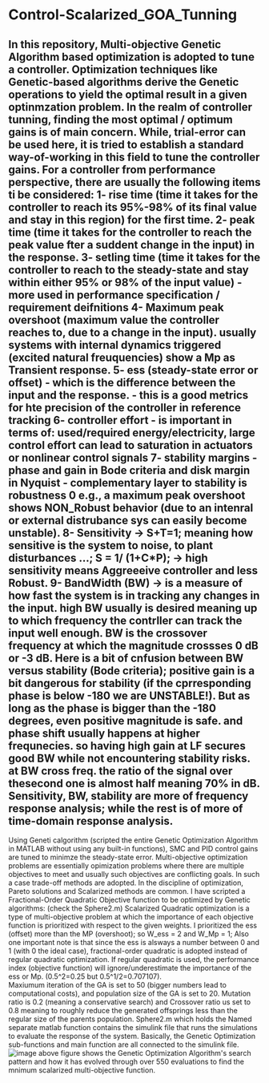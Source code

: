 # Control-Scalarized_GOA_Tunning
In this repository, Multi-objective Genetic Algorithm based optimization is adopted to tune a controller. 
Optimization techniques like Genetic-based algorithms derive the Genetic operations to yield the optimal result in a given optinmzation problem. 
In the realm  of controller tunning, finding the most optimal / optimum gains is of main concern. While, trial-error can be used here, it is tried to establish a standard way-of-working in this field to tune the controller gains. 
For a controller from performance perspective, there are usually the following items ti be considered:
1- rise time (time it takes for the controller to reach its 95%-98% of its final value and stay in this region) for the first time. 
2- peak time (time it takes for the controller to reach the peak value fter a suddent change in the input) in the response.
3- setling time (time it takes for the controller to reach to the steady-state and stay within either 95% or 98% of the input value) - more used in performance specification / requirement deifnitions 
4- Maximum peak overshoot (maximum value the controller reaches to, due to a change in the input). usually systems with internal dynamics triggered (excited natural freuquencies) show a Mp as Transient response. 
5- ess (steady-state error or offset) - which is the difference between the input and the response. - this is a good metrics for hte precision of the controller in reference tracking 
6- controller effort - is important in terms of: used/required energy/electricity, large control effort can lead to saturation in actuators or nonlinear control signals 
7- stability margins - phase and gain in Bode criteria and disk margin in Nyquist - complementary layer to stability is robustness 0 e.g., a maximum peak overshoot shows NON_Robust behavior (due to an intenral or external distrubance sys can easily become unstable).
8- Sensitivity -> S+T=1; meaning how sensitive is the system to noise, to plant disturbances ...; S = 1/ (1+C*P);  -> high sensitivity means Aggreeeive controller and less Robust. 
9- BandWidth (BW) -> is a measure of how fast the system is in tracking any changes in the input. high BW usually is desired meaning up to which frequency the contrller can track the input well enough. 
BW is the crossover frequency at which the magnitude crossses 0 dB or -3 dB. Here is a bit of cnfusion between BW versus stability (Bode criteria); positive gain is a bit dangerous for stability (if the cprresponding phase is below -180 we are UNSTABLE!). 
But as long as the phase is bigger than the -180 degrees, even positive magnitude is safe. and phase shift usually happens at higher frequnecies. so having high gain at LF secures good BW while not encountering stability risks. at BW cross freq. the ratio of the signal over thesecond one is almost half meaning 70% in dB.  
Sensitivity, BW, stability are more of frequency response analysis; while the rest is of more of time-domain response analysis. 
---
Using Geneti calgorithm (scripted the entire Genetic Optimization Algorithm in MATLAB without using any built-in functions), SMC and PID control gains are tuned to minimze the steady-state error. 
Multi-objective optimization problems are essentially opimization problems where there are multiple objectives to meet and usually such objectives are conflicting goals. In such a case trade-off methods are adopted. 
In the discipline of optimization, Pareto solutions and Scalarized methods are common. I have scripted a Fractional-Order Quadratic Objective function to be optimized by Genetic algorithms: (check the Sphere2.m) 
Scalarized Quadratic optimization is a type of multi-objective problem at which the importance of each objective function is prioritized with respect to the given weights. I prioritized the ess (offset) more than the MP (overshoot); so W_ess = 2 and W_Mp = 1; 
Also one important note is that since the ess is alsways a number between 0 and 1 (with 0 the ideal case), fractional-order quadratic is adopted instead of regular quadratic optimization. If regular quadratic is used, the performance index (objective function) will
ignore/underestimate the importance of the ess or Mp. (0.5^2=0.25 but 0.5^1/2=0.707107).  
Maxiumum iteration of the GA is set to 50 (bigger numbers lead to computational costs), and population size of the GA is set to 20. Mutation ratio is 0.2 (meaning a conservative search) and Crossover ratio us set to 0.8 meaning to roughly reduce the 
generated offsprings less than the regular size of the parents population. 
Sphere2.m which holds the Named separate matlab function contains the simulink file that runs the simulations to evaluate the response of the system. Basically, the Genetic Optimization sub-functions and main function are all connected to the simulink file. 
![image](https://github.com/user-attachments/assets/402e1a98-dceb-4980-b3ac-108d58255f02)
above figure shows the Genetic Optimization Algorithm's search pattern and how it has evolved through over 550 evaluations to find the mnimum scalarized multi-objective function. 




